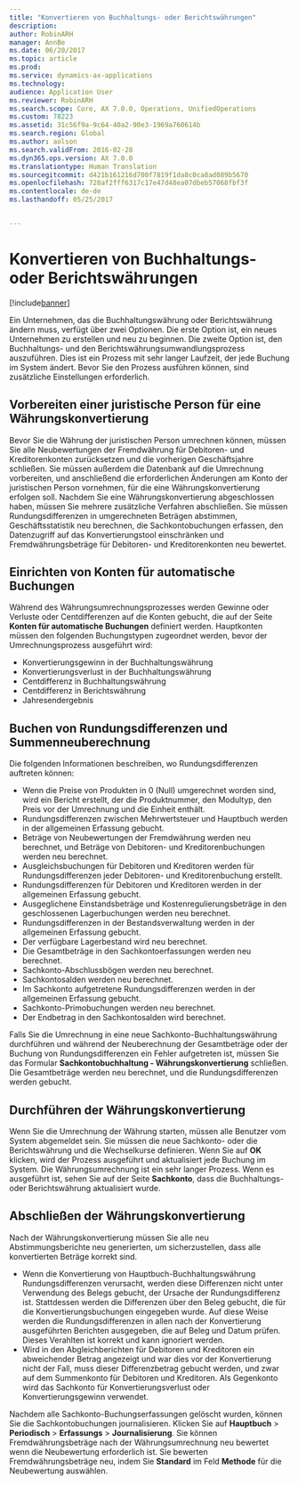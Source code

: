 ```yaml
---
title: "Konvertieren von Buchhaltungs- oder Berichtswährungen"
description: 
author: RobinARH
manager: AnnBe
ms.date: 06/20/2017
ms.topic: article
ms.prod: 
ms.service: dynamics-ax-applications
ms.technology: 
audience: Application User
ms.reviewer: RobinARH
ms.search.scope: Core, AX 7.0.0, Operations, UnifiedOperations
ms.custom: 78223
ms.assetid: 31c56f9a-9c64-40a2-90e3-1969a760614b
ms.search.region: Global
ms.author: aolson
ms.search.validFrom: 2016-02-28
ms.dyn365.ops.version: AX 7.0.0
ms.translationtype: Human Translation
ms.sourcegitcommit: d421b161216d700f7819f1da8c0ca8ad089b5670
ms.openlocfilehash: 728af2fff6317c17e47d48ea07dbeb57068fbf3f
ms.contentlocale: de-de
ms.lasthandoff: 05/25/2017


---
```


# <a name="convert-accounting-or-reporting-currencies"></a>Konvertieren von Buchhaltungs- oder Berichtswährungen

[!include[banner](../includes/banner.md)]




Ein Unternehmen, das die Buchhaltungswährung oder Berichtswährung ändern muss, verfügt über zwei Optionen. Die erste Option ist, ein neues Unternehmen zu erstellen und neu zu beginnen. Die zweite Option ist, den Buchhaltungs- und den Berichtswährungsumwandlungsprozess auszuführen. Dies ist ein Prozess mit sehr langer Laufzeit, der jede Buchung im System ändert. Bevor Sie den Prozess ausführen können, sind zusätzliche Einstellungen erforderlich.

## <a name="preparing-the-legal-entity-for-currency-conversion"></a>Vorbereiten einer juristische Person für eine Währungskonvertierung
Bevor Sie die Währung der juristischen Person umrechnen können, müssen Sie alle Neubewertungen der Fremdwährung für Debitoren- und Kreditorenkonten zurücksetzen und die vorherigen Geschäftsjahre schließen. Sie müssen außerdem die Datenbank auf die Umrechnung vorbereiten, und anschließend die erforderlichen Änderungen am Konto der juristischen Person vornehmen, für die eine Währungskonvertierung erfolgen soll. Nachdem Sie eine Währungskonvertierung abgeschlossen haben, müssen Sie mehrere zusätzliche Verfahren abschließen. Sie müssen Rundungsdifferenzen in umgerechneten Beträgen abstimmen, Geschäftsstatistik neu berechnen, die Sachkontobuchungen erfassen, den Datenzugriff auf das Konvertierungstool einschränken und Fremdwährungsbeträge für Debitoren- und Kreditorenkonten neu bewertet.

## <a name="setting-up-accounts-for-automatic-transactions"></a>Einrichten von Konten für automatische Buchungen
Während des Währungsumrechnungsprozesses werden Gewinne oder Verluste oder Centdifferenzen auf die Konten gebucht, die auf der Seite **Konten für automatische Buchungen** definiert werden. Hauptkonten müssen den folgenden Buchungstypen zugeordnet werden, bevor der Umrechnungsprozess ausgeführt wird:

-   Konvertierungsgewinn in der Buchhaltungswährung
-   Konvertierungsverlust in der Buchhaltungswährung
-   Centdifferenz in Buchhaltungswährung
-   Centdifferenz in Berichtswährung
-   Jahresendergebnis

## <a name="posting-rounding-differences-and-sum-recalculations"></a>Buchen von Rundungsdifferenzen und Summenneuberechnung
Die folgenden Informationen beschreiben, wo Rundungsdifferenzen auftreten können:

-   Wenn die Preise von Produkten in 0 (Null) umgerechnet worden sind, wird ein Bericht erstellt, der die Produktnummer, den Modultyp, den Preis vor der Umrechnung und die Einheit enthält.
-   Rundungsdifferenzen zwischen Mehrwertsteuer und Hauptbuch werden in der allgemeinen Erfassung gebucht.
-   Beträge von Neubewertungen der Fremdwährung werden neu berechnet, und Beträge von Debitoren- und Kreditorenbuchungen werden neu berechnet.
-   Ausgleichsbuchungen für Debitoren und Kreditoren werden für Rundungsdifferenzen jeder Debitoren- und Kreditorenbuchung erstellt.
-   Rundungsdifferenzen für Debitoren und Kreditoren werden in der allgemeinen Erfassung gebucht.
-   Ausgeglichene Einstandsbeträge und Kostenregulierungsbeträge in den geschlossenen Lagerbuchungen werden neu berechnet.
-   Rundungsdifferenzen in der Bestandsverwaltung werden in der allgemeinen Erfassung gebucht.
-   Der verfügbare Lagerbestand wird neu berechnet.
-   Die Gesamtbeträge in den Sachkontoerfassungen werden neu berechnet.
-   Sachkonto-Abschlussbögen werden neu berechnet.
-   Sachkontosalden werden neu berechnet.
-   Im Sachkonto aufgetretene Rundungsdifferenzen werden in der allgemeinen Erfassung gebucht.
-   Sachkonto-Primobuchungen werden neu berechnet.
-   Der Endbetrag in den Sachkontosalden wird berechnet.

Falls Sie die Umrechnung in eine neue Sachkonto-Buchhaltungswährung durchführen und während der Neuberechnung der Gesamtbeträge oder der Buchung von Rundungsdifferenzen ein Fehler aufgetreten ist, müssen Sie das Formular **Sachkontobuchhaltung - Währungskonvertierung** schließen. Die Gesamtbeträge werden neu berechnet, und die Rundungsdifferenzen werden gebucht.

## <a name="processing-the-currency-conversion"></a>Durchführen der Währungskonvertierung
Wenn Sie die Umrechnung der Währung starten, müssen alle Benutzer vom System abgemeldet sein. Sie müssen die neue Sachkonto- oder die Berichtswährung und die Wechselkurse definieren. Wenn Sie auf **OK** klicken, wird der Prozess ausgeführt und aktualisiert jede Buchung im System. Die Währungsumrechnung ist ein sehr langer Prozess. Wenn es ausgeführt ist, sehen Sie auf der Seite **Sachkonto**, dass die Buchhaltungs- oder Berichtswährung aktualisiert wurde.

## <a name="completing-the-currency-conversion"></a>Abschließen der Währungskonvertierung
Nach der Währungskonvertierung müssen Sie alle neu Abstimmungsberichte neu generierten, um sicherzustellen, dass alle konvertierten Beträge korrekt sind.

-   Wenn die Konvertierung von Hauptbuch-Buchhaltungswährung Rundungsdifferenzen verursacht, werden diese Differenzen nicht unter Verwendung des Belegs gebucht, der Ursache der Rundungsdifferenz ist. Stattdessen werden die Differenzen über den Beleg gebucht, die für die Konvertierungsbuchungen eingegeben wurde. Auf diese Weise werden die Rundungsdifferenzen in allen nach der Konvertierung ausgeführten Berichten ausgegeben, die auf Beleg und Datum prüfen. Dieses Verahlten ist korrekt und kann ignoriert werden.
-   Wird in den Abgleichberichten für Debitoren und Kreditoren ein abweichender Betrag angezeigt und war dies vor der Konvertierung nicht der Fall, muss dieser Differenzbetrag gebucht werden, und zwar auf dem Summenkonto für Debitoren und Kreditoren. Als Gegenkonto wird das Sachkonto für Konvertierungsverlust oder Konvertierungsgewinn verwendet.

Nachdem alle Sachkonto-Buchungserfassungen gelöscht wurden, können Sie die Sachkontobuchungen journalisieren. Klicken Sie auf **Hauptbuch** &gt; **Periodisch** &gt; **Erfassungs** &gt; **Journalisierung**. Sie können Fremdwährungsbeträge nach der Währungsumrechnung neu bewertet wenn die Neubewertung erforderlich ist. Sie bewerten Fremdwährungsbeträge neu, indem Sie **Standard** im Feld **Methode** für die Neubewertung auswählen.





